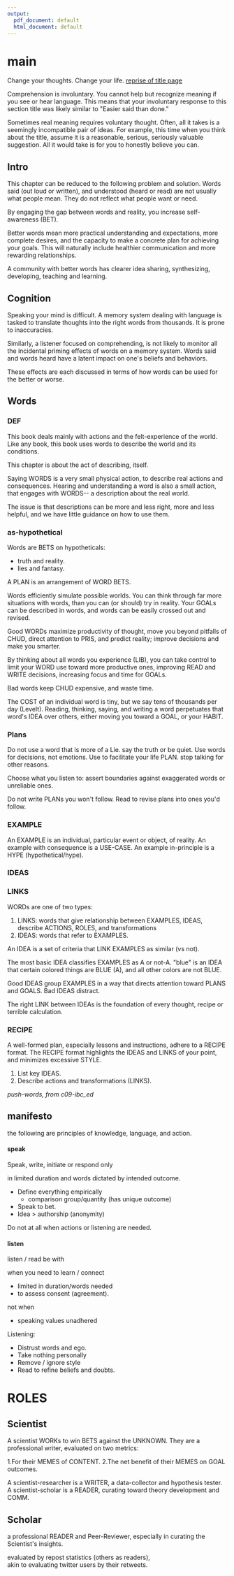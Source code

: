 ```yaml
---
output:
  pdf_document: default
  html_document: default
---
```


# main 

Change your thoughts. Change your life.
[reprise of title page]()

Comprehension is involuntary.
You cannot help but recognize meaning 
if you see or hear language.
This means that
your involuntary response
to this section title 
was likely similar to 
"Easier said than done."

Sometimes real meaning requires voluntary thought.
Often, all it takes is a
seemingly incompatible pair
of ideas.
For example,
this time when you
think about the title,
assume it is a reasonable,
serious, 
seriously valuable suggestion.
All it would take is for you
to honestly believe you can.
## Intro
 
This chapter can be reduced to the following problem and solution.
Words said (out loud or written),
and understood (heard or read) are
not usually what people mean.
They do not reflect what people want or need.

By engaging
the gap between words and reality,
you increase self-awareness (BET).

Better words mean
more practical understanding and expectations,
more complete desires, and the capacity
to make a concrete plan for achieving your goals.
This will naturally include
healthier communication and
more rewarding relationships.

A community with better words has
clearer idea sharing,
synthesizing, developing,
teaching and learning.

## Cognition

Speaking your mind is difficult.
A memory system dealing with language
is tasked to
translate thoughts into
the right words from thousands.
It is prone to inaccuracies.

Similarly, a listener 
focused on comprehending,
is not likely to monitor 
all the incidental priming effects
of words on a memory system.
Words said and words heard 
have a latent impact on
one's beliefs and behaviors.

These effects
are each discussed in terms of
how words can be used
for the better or worse.

## Words
### DEF
This book deals mainly with
actions and the felt-experience of the world.
Like any book,
this book uses words to describe the world
and its conditions.

This chapter is about
the act of describing, itself.

Saying WORDS is a very small
physical action, to describe
real actions and consequences.
Hearing and understanding a word
is also a small action,
that engages with WORDS--
a description
about the real world.

The issue is that descriptions
can be more and less right,
more and less helpful,
and we have little guidance on how to use them.

[](figs/words.png)

### as-hypothetical
Words are BETS on hypotheticals:
- truth and reality.
- lies and fantasy.

A PLAN is an arrangement
of WORD BETS.

Words efficiently simulate possible worlds.
You can think through
far more situations with words, than
you can (or should) try in reality.
Your GOALs can be described in words, and
words can be easily crossed out and revised.

Good WORDs maximize productivity of thought,
move you beyond pitfalls of CHUD,
direct attention to PRIS, and
predict reality;
improve decisions and make you smarter.

By thinking about 
all words you experience (LIB),
you can take control
to limit your WORD use
toward more productive ones,
improving READ and WRITE decisions,
increasing focus and time for GOALs.

Bad words keep CHUD expensive,
and waste time.

The COST of an individual word is tiny, but
we say tens of thousands per day (Levelt).
Reading, thinking, saying, and writing
a word perpetuates that word's IDEA over others,
either moving you toward a GOAL, or your HABIT.

### Plans
Do not use a word that is more of a Lie.
say the truth or be quiet.
Use words for decisions, not emotions.
Use to facilitate your life PLAN.
stop talking for other reasons.

Choose what you listen to:
assert boundaries against
exaggerated words or
unreliable ones.

Do not write PLANs you won't follow.
Read to revise plans into ones you'd follow.

### EXAMPLE

An EXAMPLE is
an individual, particular
event or object,
of reality.
An example with consequence is
a USE-CASE.
An example in-principle is
a HYPE (hypothetical/hype).

### IDEAS
### LINKS  

WORDs are one of two types:
 
1.  LINKS: words that give relationship between EXAMPLES, IDEAS, describe ACTIONS, ROLES, and transformations
2. IDEAS: words that refer to EXAMPLES.

An IDEA is a set of criteria
that LINK EXAMPLES
as similar (vs not).

The most basic IDEA
classifies EXAMPLES as
A or not-A.
"blue" is an IDEA that certain 
colored things are BLUE (A),
and all other colors are not BLUE.

Good IDEAS
group EXAMPLES
in a way that
directs attention toward
PLANS and GOALS.
Bad IDEAS distract.

The right LINK between IDEAs is
the foundation of every thought,
recipe or terrible calculation.


### RECIPE

A well-formed plan, especially lessons and instructions,
adhere to a RECIPE format.
The RECIPE format highlights the IDEAS and LINKS of your
point, and minimizes excessive STYLE.
 
1.  List key IDEAS.  
2.  Describe actions and transformations (LINKS).  

*push-words, from c09-ibc_ed*
## manifesto  
the following are principles of 
knowledge, language, and action.

#### speak   
Speak, write, initiate or respond only

in limited duration and words
dictated by intended outcome.
- Define everything empirically
  - comparison group/quantity (has unique outcome)
- Speak to bet.
- Idea > authorship (anonymity)

Do not at all
when actions or listening 
are needed.

#### listen  
listen / read
be with

when you need to learn / connect
- limited in duration/words needed
- to assess consent (agreement).

not when
- speaking values unadhered

Listening: 
- Distrust words and ego.
- Take nothing personally
- Remove / ignore style
- Read to refine beliefs and doubts.

# ROLES
## Scientist    

A scientist WORKs to win BETS against the UNKNOWN. 
They are a professional writer, 
evaluated on two metrics:

1.For their MEMES of CONTENT.
2.The net benefit of their MEMES on GOAL outcomes.

A scientist-researcher is a WRITER, 
a data-collector and hypothesis tester. 
A scientist-scholar is a READER,
curating toward theory development and COMM.

## Scholar    

a professional READER and 
Peer-Reviewer,
especially in curating the Scientist's insights.

evaluated by repost statistics 
(others as readers),  
akin to evaluating twitter users by their retweets.





 
 
 
